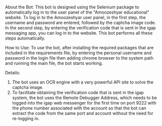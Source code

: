 About the Bot:
This bot is designed using the Selenium package to automatically log in to the user panel of the "Amoozeshyar educational" website. To log in to the Amoozeshyar user panel, in the first step, the username and password are entered, followed by the captcha image code. In the second step, by entering the verification code that is sent in the igap messaging app, you can log in to the website. This bot performs all these steps automatically.

How to Use:
To use the bot, after installing the required packages that are included in the requirements file, by entering the personal username and password in the login file then adding chrome browser to the system path and running the main file, the bot starts working. 

Details:
1. The bot uses an OCR engine with a very powerful API site to solve the captcha image.
2. To facilitate obtaining the verification code that is sent in the igap system, the bot uses the Remote Debugger Address, which needs to be logged into the igap web messenger for the first time on port 9222 with the phone number associated with the account so that the bot can extract the code from the same port and account without the need for re-logging in.
